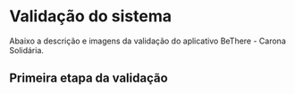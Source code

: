 # Validação do sistema

Abaixo a descrição e imagens da validação do aplicativo BeThere - Carona Solidária.

## Primeira etapa da validação
